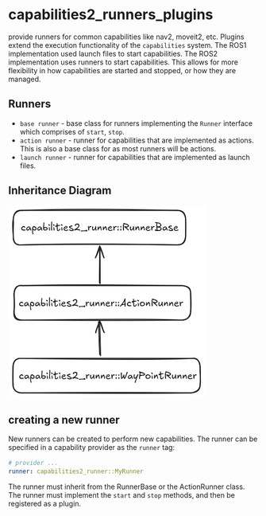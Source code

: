 # capabilities2_runners_plugins

provide runners for common capabilities like nav2, moveit2, etc. Plugins extend the execution functionality of the `capabilities` system. The ROS1 implementation used launch files to start capabilities. The ROS2 implementation uses runners to start capabilities. This allows for more flexibility in how capabilities are started and stopped, or how they are managed.

## Runners

- `base runner` - base class for runners implementing the `Runner` interface which comprises of `start`, `stop`.
- `action runner` - runner for capabilities that are implemented as actions. This is also a base class for as most runners will be actions.
- `launch runner` - runner for capabilities that are implemented as launch files.


## Inheritance Diagram

![inheritance diagram](/images/inheritance-diagram.png)

## creating a new runner

New runners can be created to perform new capabilities. The runner can be specified in a capability provider as the `runner` tag:

```yaml
# provider ...
runner: capabilities2_runner::MyRunner
```

The runner must inherit from the RunnerBase or the ActionRunner class. The runner must implement the `start` and `stop` methods, and then be registered as a plugin.

